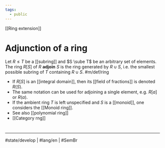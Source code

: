 ```yaml
---
tags:
  - public
---
```

[[Ring extension]]
# Adjunction of a ring

Let $R \leq T$ be a [[subring]] and $S \sube T$ be an arbitrary set of elements.
The ring $R[S]$ of $R$ **adjoin** $S$ is the ring generated by $R \cup S$,
i.e. the smallest possible subring of $T$ containing $R \cup S$. #m/def/ring

- If $R[S]$ is an [[integral domain]], then its [[field of fractions]] is denoted $R(S)$.
- The same notation can be used for adjoining a single element, e.g. $R[a]$ or $R(a)$.
- If the ambient ring $T$ is left unspecified and $S$ is a [[monoid]], one considers the [[Monoid ring]].
- See also [[polynomial ring]]
- [[Category rng]]
#
---
#state/develop | #lang/en | #SemBr
